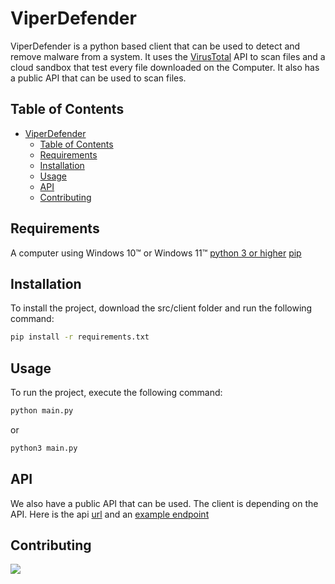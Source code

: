 # ViperDefender
ViperDefender is a python based client that can be used to detect and remove malware from a system. It uses the [VirusTotal]() API to scan files and a cloud sandbox that test every file downloaded on the Computer. It also has a public API that can be used to scan files.

## Table of Contents
- [ViperDefender](#viperdefender)
  - [Table of Contents](#table-of-contents)
  - [Requirements](#requirements)
  - [Installation](#installation)
  - [Usage](#usage)
  - [API](#api)
  - [Contributing](#contributing)

## Requirements
A computer using Windows 10&trade; or Windows 11&trade; 
[python 3 or higher](https://www.python.org/downloads/)
[pip](https://pypi.org/project/pip/)

## Installation
To install the project, download the src/client folder and run the following command:
```bash
pip install -r requirements.txt
```

## Usage
To run the project, execute the following command:
```bash
python main.py
```
or
```bash
python3 main.py
```

## API
We also have a public API that can be used.
The client is depending on the API.
Here is the api [url](https://viperdefense.azurewebsites.net/api/) and an [example endpoint](https://viperdefense.azurewebsites.net/api/HttpTrigger2?name=test)

## Contributing
<a href="https://github.com/Mattherix/ViperDefender/graphs/contributors">
  <img src="https://contrib.rocks/image?repo=Mattherix/ViperDefender" />
</a>
